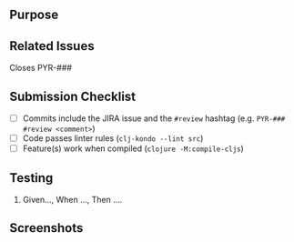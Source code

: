 ## Purpose
<!-- Description of what has been added/changed -->

## Related Issues
Closes PYR-###

## Submission Checklist
- [ ] Commits include the JIRA issue and the `#review` hashtag (e.g. `PYR-### #review <comment>`)
- [ ] Code passes linter rules (`clj-kondo --lint src`)
- [ ] Feature(s) work when compiled (`clojure -M:compile-cljs`)

## Testing
<!-- Create a BDD style test script -->
1. Given..., When ..., Then ....

## Screenshots
<!-- Add a screen shot when UI changes are included -->

